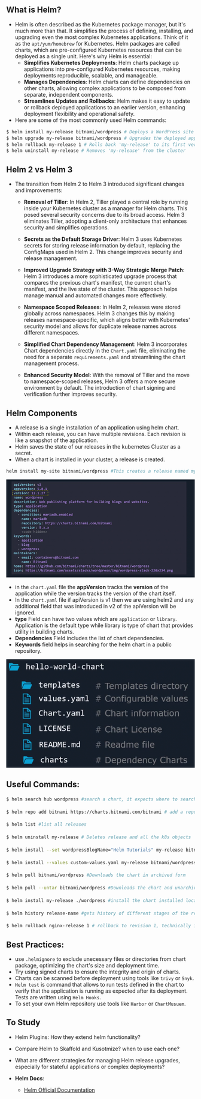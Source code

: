 ## What is Helm?
- Helm is often described as the Kubernetes package manager, but it's much more than that. It simplifies the process of defining, installing, and upgrading even the most complex Kubernetes applications. Think of it as the `apt/yum/homebrew` for Kubernetes. Helm packages are called charts, which are pre-configured Kubernetes resources that can be deployed as a single unit. Here's why Helm is essential:
    - **Simplifies Kubernetes Deployments**: Helm charts package up applications into pre-configured Kubernetes resources, making deployments reproducible, scalable, and manageable.
    - **Manages Dependencies**: Helm charts can define dependencies on other charts, allowing complex applications to be composed from separate, independent components.
    - **Streamlines Updates and Rollbacks**: Helm makes it easy to update or rollback deployed applications to an earlier version, enhancing deployment flexibility and operational safety.
- Here are some of the most commonly used Helm commands:
```sh
$ helm install my-release bitnami/wordpress # Deploys a WordPress site named 'my-release'
$ helm upgrade my-release bitnami/wordpress # Upgrades the deployed application
$ helm rollback my-release 1 # Rolls back 'my-release' to its first version
$ helm uninstall my-release # Removes 'my-release' from the cluster
```
## Helm 2 vs Helm 3
- The transition from Helm 2 to Helm 3 introduced significant changes and improvements: 
    - **Removal of Tiller**: In Helm 2, Tiller played a central role by running inside your Kubernetes cluster as a manager for Helm charts. This posed several security concerns due to its broad access. Helm 3 eliminates Tiller, adopting a client-only architecture that enhances security and simplifies operations.

    - **Secrets as the Default Storage Driver**: Helm 3 uses Kubernetes secrets for storing release information by default, replacing the ConfigMaps used in Helm 2. This change improves security and release management.

    - **Improved Upgrade Strategy with 3-Way Strategic Merge Patch**: Helm 3 introduces a more sophisticated upgrade process that compares the previous chart's manifest, the current chart's manifest, and the live state of the cluster. This approach helps manage manual and automated changes more effectively.

    - **Namespace Scoped Releases**: In Helm 2, releases were stored globally across namespaces. Helm 3 changes this by making releases namespace-specific, which aligns better with Kubernetes' security model and allows for duplicate release names across different namespaces.

    - **Simplified Chart Dependency Management**: Helm 3 incorporates Chart dependencies directly in the `Chart.yaml` file, eliminating the need for a separate `requirements.yaml` and streamlining the chart management process.
    
    - **Enhanced Security Model**: With the removal of Tiller and the move to namespace-scoped releases, Helm 3 offers a more secure environment by default. The introduction of chart signing and verification further improves security.


## Helm Components
- A release is a single installation of an application using helm chart. 
- Within each release, you can have multiple revisions. Each revision is like a snapshot of the application.
- Helm saves the state of our releases in the kubernetes Cluster as a secret. 
- When a chart is installed in your cluster, a release is created.

``` sh
helm install my-site bitnami/wordpress #This creates a release named my-site
```
![Chart.yaml Example](./../assets/Helm/chart-yaml.png)

- in the `chart.yaml` file the **appVersion** tracks the **version** of the application while the version tracks the version of the chart itself.
- In the `chart.yaml` file if apiVersion is v1 then we are using helm2 and any additional field that was introduced in v2 of the apiVersion will be ignored.
- **type** Field can have two values which are `application` or `library`. Application is the default type while library is type of chart that provides utility in building charts.
- **Dependencies** Field includes the list of chart dependencies.
- **Keywords** field helps in searching for the helm chart in a public repository.

![Chart Struture](./../assets/Helm/chart-structure.png)

## Useful Commands:

```sh
$ helm search hub wordpress #search a chart, it expects where to search (hub: artifcat hub, repo: to search in a specific repo)

$ helm repo add bitnami https://charts.bitnami.com/bitnami # add a repository to your repositories

$ helm list #list all releases

$ helm uninstall my-release # Deletes release and all the k8s objects

$ helm install --set wordpressBlogName="Helm Tutorials" my-release bitnami/wordpress

$ helm install --values custom-values.yaml my-release bitnami/wordpress

$ helm pull bitnami/wordpress #Downloads the chart in archived form

$ helm pull --untar bitnami/wordpress #Downloads the chart and unarchive it

$ helm install my-release ./wordpress #install the chart installed locally

$ helm history release-name #gets history of different stages of the release

$ helm rollback nginx-release 1 # rollback to revision 1, technically it goes to revision 3 which has same config as revision 1 
```
## Best Practices:
- use `.helmignore` to exclude unecessary files or directories from chart package, optimizing the chart's size and deployment time.
- Try using signed charts to ensure the integrity and origin of charts. 
- Charts can be scanned before deployment using tools like `trivy` or `Snyk`.
- `Helm test` is command that allows to run tests defined in the chart to verify that the application is running as expected after its deployment. Tests are written using `Helm Hooks`.
- To set your own Helm repository use tools like `Harbor` or `ChartMusuem`.
## To Study
- Helm Plugins: How they extend helm functionality?
- Compare Helm to Skaffold and Kusotmize? when to use each one?
- What are different strategies for managing Helm release upgrades, especially for stateful applications or complex deployments?

- **Helm Docs**: 
   - [Helm Official Documentation](https://helm.sh/docs/)
